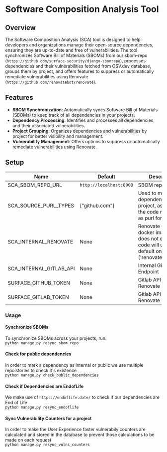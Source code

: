 # Software Composition Analysis Tool

## Overview

The Software Composition Analysis (SCA) tool is designed to help developers and organizations manage their open-source dependencies, ensuring they are up-to-date and free of vulnerabilities. The tool synchronizes Software Bill of Materials (SBOMs) from our sbom-repo (`https://github.com/surface-security/django-sbomrepo`), processes dependencies and their vulnerabilities fetched from OSV.dev database, groups them by project, and offers features to suppress or automatically remediate vulnerabilities using Renovate (`https://github.com/renovatebot/renovate`).

## Features

- **SBOM Synchronization**: Automatically syncs Software Bill of Materials (SBOMs) to keep track of all dependencies in your projects.
- **Dependency Processing**: Identifies and processes all dependencies and their associated vulnerabilities.
- **Project Grouping**: Organizes dependencies and vulnerabilities by project for better visibility and management.
- **Vulnerability Management**: Offers options to suppress or automatically remediate vulnerabilities using Renovate.
  

## Setup
| Name | Default | Description |
| ---- | -----   | -------     |
| SCA_SBOM_REPO_URL | `http://localhost:8000` | SBOM repository url |
| SCA_SOURCE_PURL_TYPES | ["github.com"] | Used to mark a dependency as a project, as we use the code repository as purl for this |
| SCA_INTERNAL_RENOVATE | None | Renovate Custom docker image, if does not exist the code will use the default one ('renovate/renovate') |
| SCA_INTERNAL_GITLAB_API | None | Internal Gitlab Endpoint |
| SURFACE_GITHUB_TOKEN | None | Gitlab API token for Renovate |
| SURFACE_GITLAB_TOKEN | None | Gitlab API token for Renovate |


### Usage

#### Synchronize SBOMs
To synchronize SBOMs across your projects, run: \
`python manage.py resync_sbom_repo`

#### Check for public dependencies
In order to mark a dependency as internal or public we use multiple repoistories to check it's existence \
`python manage.py check_public_dependencies`

#### Check if Dependencies are EndofLife
We make use of `https://endoflife.date/` to check if our dependencies are End of Life \
`python manage.py resync_endoflife`

#### Sync Vulnerability Counters for a project
In order to make the User Experience faster vulnerabily counters are calculated and stored in the database to prevent those calculations to be made on each request \
`python manage.py resync_vulns_counters`
